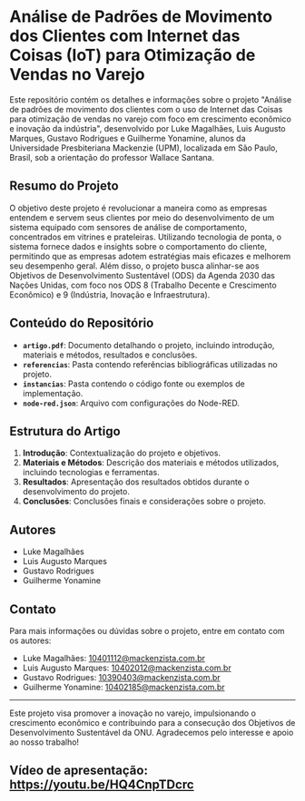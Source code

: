 # Análise de Padrões de Movimento dos Clientes com Internet das Coisas (IoT) para Otimização de Vendas no Varejo

Este repositório contém os detalhes e informações sobre o projeto "Análise de padrões de movimento dos clientes com o uso de Internet das Coisas para otimização de vendas no varejo com foco em crescimento econômico e inovação da indústria", desenvolvido por Luke Magalhães, Luis Augusto Marques, Gustavo Rodrigues e Guilherme Yonamine, alunos da Universidade Presbiteriana Mackenzie (UPM), localizada em São Paulo, Brasil, sob a orientação do professor Wallace Santana.

## Resumo do Projeto

O objetivo deste projeto é revolucionar a maneira como as empresas entendem e servem seus clientes por meio do desenvolvimento de um sistema equipado com sensores de análise de comportamento, concentrados em vitrines e prateleiras. Utilizando tecnologia de ponta, o sistema fornece dados e insights sobre o comportamento do cliente, permitindo que as empresas adotem estratégias mais eficazes e melhorem seu desempenho geral. Além disso, o projeto busca alinhar-se aos Objetivos de Desenvolvimento Sustentável (ODS) da Agenda 2030 das Nações Unidas, com foco nos ODS 8 (Trabalho Decente e Crescimento Econômico) e 9 (Indústria, Inovação e Infraestrutura).

## Conteúdo do Repositório

- **`artigo.pdf`**: Documento detalhando o projeto, incluindo introdução, materiais e métodos, resultados e conclusões.
- **`referencias`**: Pasta contendo referências bibliográficas utilizadas no projeto.
- **`instancias`**: Pasta contendo o código fonte ou exemplos de implementação.
- **`node-red.json`**: Arquivo com configurações do Node-RED.

## Estrutura do Artigo

1. **Introdução**: Contextualização do projeto e objetivos.
2. **Materiais e Métodos**: Descrição dos materiais e métodos utilizados, incluindo tecnologias e ferramentas.
3. **Resultados**: Apresentação dos resultados obtidos durante o desenvolvimento do projeto.
4. **Conclusões**: Conclusões finais e considerações sobre o projeto.

## Autores

- Luke Magalhães
- Luis Augusto Marques
- Gustavo Rodrigues
- Guilherme Yonamine

## Contato

Para mais informações ou dúvidas sobre o projeto, entre em contato com os autores:

- Luke Magalhães: 10401112@mackenzista.com.br
- Luis Augusto Marques: 10402012@mackenzista.com.br
- Gustavo Rodrigues: 10390403@mackenzista.com.br
- Guilherme Yonamine: 10402185@mackenzista.com.br

---

Este projeto visa promover a inovação no varejo, impulsionando o crescimento econômico e contribuindo para a consecução dos Objetivos de Desenvolvimento Sustentável da ONU. Agradecemos pelo interesse e apoio ao nosso trabalho!

## Vídeo de apresentação: https://youtu.be/HQ4CnpTDcrc
